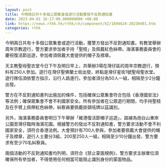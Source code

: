 ```yaml
---
layout: post
title: 今明兩日共十多個公眾集會或遊行活動獲發不反對通知書
date: 2023-04-01 16:17:00.000000000 +08:00
link: https://news.rthk.hk/rthk/ch/component/k2/1694624-20230401.htm
categories: rthk
---
```


今明兩日共有十多個公眾集會或遊行活動，獲警方發出不反對通知書。有教堂舉辦周年宗教遊行，警方要求參加者手持「聖枝」及佩戴紅色絲帶。海濱事務委員會的慶祝復活節巡遊，參加者須佩戴大會提供的帽子及襟章。

天主教聖母聖衣堂今日下午及明日早上，共舉辦3場在灣仔區的周年宗教遊行，預料有250人參加。遊行在灣仔聖佛蘭士街出發，終點是灣仔星街1號聖母聖衣堂。遊行隊伍須依警方指示，沿行人路進行。參加者須分為50人一組，相隔至少2分鐘出發。

警方在不反對通知書列出施加的條件，包括確保公眾集會符合包括《香港國安法》等法例；確保眾集會不會不利國家安全。所有參加者在公眾遊行期間，均手持聖枝及在手臂上佩帶紅色絲帶，糾察員要佩戴掛頸咭牌以茲識別。

另外，海濱事務委員會明日下午舉辦「維港復活節帽子巡遊」，路線為炮台山東岸公園至灣仔臨時海濱花園。根據警方的發出不反對通知書，警方要求活動不會不利國家安全，須符合香港法例。大會預計有700人參與，參加者要佩戴大會提供的帽子及襟章，遊行人士要分3組，200至250人一組，相隔至少10分鐘出發，警方要求有至少70名糾察員。

兩個活動的不反對通知書均列明，須符合《禁止蒙面規例》，警方要求主辦單位須確保所有參加者，不得使用任何相當可能阻止識別身份的蒙面物品。
